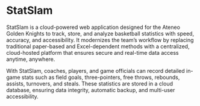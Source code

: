 # StatSlam

StatSlam is a cloud-powered web application designed for the Ateneo Golden Knights to track, store, and analyze basketball statistics with speed, accuracy, and accessibility. It modernizes the team’s workflow by replacing traditional paper-based and Excel-dependent methods with a centralized, cloud-hosted platform that ensures secure and real-time data access anytime, anywhere.

With StatSlam, coaches, players, and game officials can record detailed in-game stats such as field goals, three-pointers, free throws, rebounds, assists, turnovers, and steals. These statistics are stored in a cloud database, ensuring data integrity, automatic backup, and multi-user accessibility.
